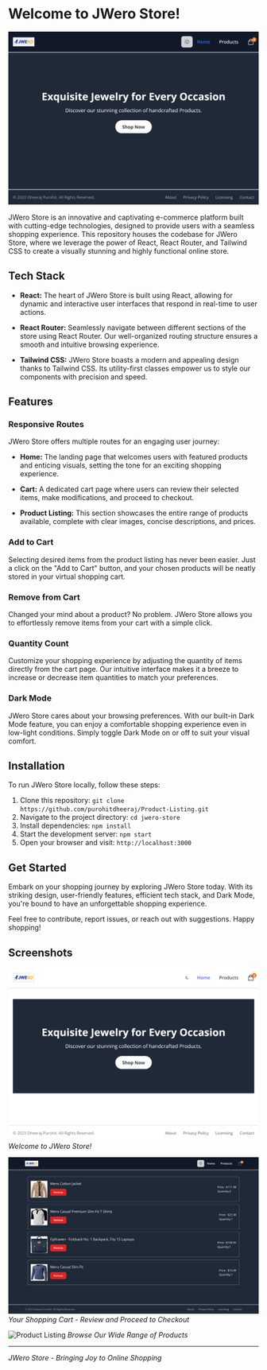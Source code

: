 # Welcome to JWero Store!

![JWero Store](./images/home-dark.png)

JWero Store is an innovative and captivating e-commerce platform built with cutting-edge technologies, designed to provide users with a seamless shopping experience. This repository houses the codebase for JWero Store, where we leverage the power of React, React Router, and Tailwind CSS to create a visually stunning and highly functional online store.

## Tech Stack

- **React:** The heart of JWero Store is built using React, allowing for dynamic and interactive user interfaces that respond in real-time to user actions.

- **React Router:** Seamlessly navigate between different sections of the store using React Router. Our well-organized routing structure ensures a smooth and intuitive browsing experience.

- **Tailwind CSS:** JWero Store boasts a modern and appealing design thanks to Tailwind CSS. Its utility-first classes empower us to style our components with precision and speed.

## Features

### Responsive Routes

JWero Store offers multiple routes for an engaging user journey:

- **Home:** The landing page that welcomes users with featured products and enticing visuals, setting the tone for an exciting shopping experience.

- **Cart:** A dedicated cart page where users can review their selected items, make modifications, and proceed to checkout.

- **Product Listing:** This section showcases the entire range of products available, complete with clear images, concise descriptions, and prices.

### Add to Cart

Selecting desired items from the product listing has never been easier. Just a click on the "Add to Cart" button, and your chosen products will be neatly stored in your virtual shopping cart.

### Remove from Cart

Changed your mind about a product? No problem. JWero Store allows you to effortlessly remove items from your cart with a simple click.

### Quantity Count

Customize your shopping experience by adjusting the quantity of items directly from the cart page. Our intuitive interface makes it a breeze to increase or decrease item quantities to match your preferences.

### Dark Mode

JWero Store cares about your browsing preferences. With our built-in Dark Mode feature, you can enjoy a comfortable shopping experience even in low-light conditions. Simply toggle Dark Mode on or off to suit your visual comfort.

## Installation

To run JWero Store locally, follow these steps:

1. Clone this repository: `git clone https://github.com/purohitdheeraj/Product-Listing.git`
2. Navigate to the project directory: `cd jwero-store`
3. Install dependencies: `npm install`
4. Start the development server: `npm start`
5. Open your browser and visit: `http://localhost:3000`

## Get Started

Embark on your shopping journey by exploring JWero Store today. With its striking design, user-friendly features, efficient tech stack, and Dark Mode, you're bound to have an unforgettable shopping experience.

Feel free to contribute, report issues, or reach out with suggestions. Happy shopping!

## Screenshots

![Home Page](./images/home-light.png)
_Welcome to JWero Store!_

![Cart Page](./images/Cart.png)
_Your Shopping Cart - Review and Proceed to Checkout_

![Product Listing](./images/products.png)
_Browse Our Wide Range of Products_

---

_JWero Store - Bringing Joy to Online Shopping_
